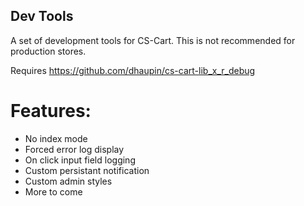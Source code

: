 ## Dev Tools
A set of development tools for CS-Cart. This is not recommended for production stores.

Requires https://github.com/dhaupin/cs-cart-lib_x_r_debug

# Features:
- No index mode
- Forced error log display
- On click input field logging
- Custom persistant notification
- Custom admin styles
- More to come
